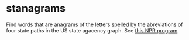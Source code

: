 # stanagrams

Find words that are anagrams of the letters spelled by the abreviations of four state paths in the US state agacency graph. See [this NPR program](https://www.npr.org/transcripts/962412357).
